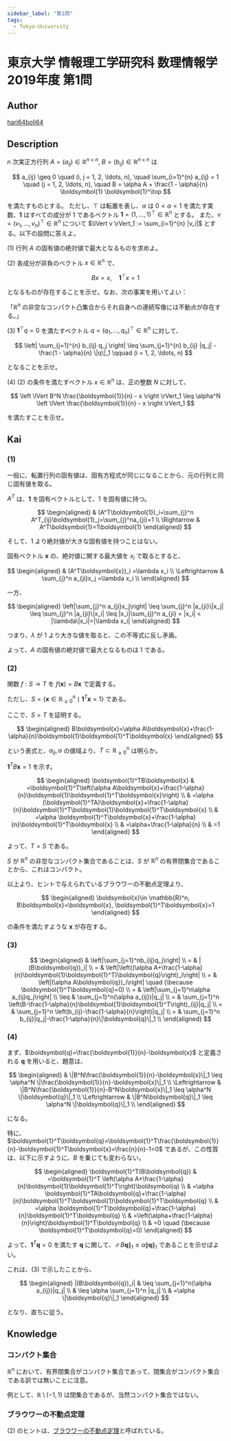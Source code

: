 ```yaml
---
sidebar_label: "第1問"
tags:
  - Tokyo-University
---
```

# 東京大学 情報理工学研究科 数理情報学 2019年度 第1問

## **Author**
[hari64boli64](https://github.com/hari64boli64/GraduateSchoolEntranceExamination)

## **Description**
$n$ 次実正方行列 $A = (a_{ij}) \in \mathbb{R}^{n \times n}$, $B = (b_{ij}) \in \mathbb{R}^{n \times n}$ は

$$
a_{ij} \geq 0 \quad (i, j = 1, 2, \ldots, n), \quad \sum_{i=1}^{n} a_{ij} = 1 \quad (j = 1, 2, \ldots, n), \quad B = \alpha A + \frac{1 - \alpha}{n} \boldsymbol{1} \boldsymbol{1}^\top
$$

を満たすものとする。
ただし、$\top$ は転置を表し、$\alpha$ は $0 < \alpha < 1$ を満たす実数、$\boldsymbol{1}$ はすべての成分が $1$ であるベクトル $\boldsymbol{1} = (1, \ldots, 1)^\top \in \mathbb{R}^n$ とする。
また、$v = (v_1, \ldots, v_n)^\top \in \mathbb{R}^n$ について $\lVert v \rVert_1 := \sum_{i=1}^{n} |v_i|$ とする。以下の設問に答えよ。

(1) 行列 $A$ の固有値の絶対値で最大となるものを求めよ。

(2) 各成分が非負のベクトル $x \in \mathbb{R}^n$ で、

$$
Bx = x, \quad \boldsymbol{1}^\top x = 1
$$

となるものが存在することを示せ。なお、次の事実を用いてよい：

「$\mathbb{R}^n$ の非空なコンパクト凸集合からそれ自身への連続写像には不動点が存在する。」

(3) $\boldsymbol{1}^\top q = 0$ を満たすベクトル $q = (q_1, \ldots, q_n)^\top \in \mathbb{R}^n$ に対して、

$$
\left| \sum_{j=1}^{n} b_{ij} q_j \right| \leq \sum_{j=1}^{n} b_{ij} |q_j| - \frac{1 - \alpha}{n} \|q\|_1 \qquad (i = 1, 2, \ldots, n)
$$

となることを示せ。

(4) (2) の条件を満たすベクトル $x \in \mathbb{R}^n$ は、正の整数 $N$ に対して、

$$
\left \lVert B^N \frac{\boldsymbol{1}}{n} - x \right \rVert_1 \leq \alpha^N \left \lVert \frac{\boldsymbol{1}}{n} - x \right \rVert_1
$$

を満たすことを示せ。


## **Kai**
### (1)
一般に、転置行列の固有値は、固有方程式が同じになることから、元の行列と同じ固有値を取る。

$A^T$ は、$\boldsymbol{1}$ を固有ベクトルとして、$1$ を固有値に持つ。

$$
\begin{aligned}
                & (A^T\boldsymbol{1})_i=\sum_{j}^n A^T_{ij}\boldsymbol{1}_j=\sum_{j}^na_{ji}=1 \\
    \Rightarrow & A^T\boldsymbol{1}=1\boldsymbol{1}
\end{aligned}
$$

そして、$1$ より絶対値が大きな固有値を持つことはない。

固有ベクトル $\boldsymbol{x}$ の、絶対値に関する最大値を $x_i$ で取るとすると、

$$
\begin{aligned}
                    & (A^T\boldsymbol{x})_i =\lambda x_i        \\
    \Leftrightarrow & \sum_{j}^n a_{ji}x_j =\lambda x_i \\
\end{aligned}
$$

一方、

$$
\begin{aligned}
    \left|\sum_{j}^n a_{ji}x_j\right| \leq \sum_{j}^n |a_{ji}\|x_j| \leq \sum_{j}^n |a_{ji}\|x_i| \leq |x_i|\sum_{j}^n a_{ji} = |x_i| < |\lambda\|x_i|=|\lambda x_i|
\end{aligned}
$$

つまり、$\lambda$ が $1$ より大きな値を取ると、この不等式に反し矛盾。

よって、$A$ の固有値の絶対値で最大となるものは $1$ である。

### (2)
関数 $f:S \to T$ を $f(\boldsymbol{x})=B\boldsymbol{x}$ で定義する。

ただし、$S=\{\boldsymbol{x}\in \mathbb{R}_{\geq 0}^n \mid \boldsymbol{1}^T\boldsymbol{x}=1 \}$ である。

ここで、$S=T$ を証明する。

$$
\begin{aligned}
    B\boldsymbol{x}=\alpha A\boldsymbol{x}+\frac{1-\alpha}{n}\boldsymbol{1}\boldsymbol{1}^T\boldsymbol{x}
\end{aligned}
$$

という表式と、$a_{ij},\alpha$ の値域より、$T \subset \mathbb{R}_{\geq 0}^n$ は明らか。

$\boldsymbol{1}^TB\boldsymbol{x}=1$ を示す。

$$
\begin{aligned}
    \boldsymbol{1}^TB\boldsymbol{x} & =\boldsymbol{1}^T\left(\alpha A\boldsymbol{x}+\frac{1-\alpha}{n}\boldsymbol{1}\boldsymbol{1}^T\boldsymbol{x}\right) \\
                    & =\alpha (\boldsymbol{1}^TA)\boldsymbol{x}+\frac{1-\alpha}{n}\boldsymbol{1}^T\boldsymbol{1}\boldsymbol{1}^T\boldsymbol{x}    \\
                    & =\alpha \boldsymbol{1}^T\boldsymbol{x}+\frac{1-\alpha}{n}\boldsymbol{1}^T\boldsymbol{x}                     \\
                    & =\alpha+\frac{1-\alpha}{n}                                                  \\
                    & =1
\end{aligned}
$$

よって、$T=S$ である。

$S$ が $\mathbb{R}^n$ の非空なコンパクト集合であることは、$S$ が $\mathbb{R}^n$ の有界閉集合であることから、これはコンパクト。

以上より、ヒントで与えられているブラウワーの不動点定理より、

$$
\begin{aligned}
    \boldsymbol{x}\in \mathbb{R}^n,
    B\boldsymbol{x}=\boldsymbol{x}, \boldsymbol{1}^T\boldsymbol{x}=1
\end{aligned}
$$

の条件を満たすような $\boldsymbol{x}$ が存在する。

### (3)

$$
\begin{aligned}
         & \left|\sum_{j=1}^nb_{ij}q_j\right|                                            \\
    =    & |(B\boldsymbol{q})_i|                                                                 \\
    =    & \left|\left((\alpha A+\frac{1-\alpha}{n}\boldsymbol{1}\boldsymbol{1}^T)\boldsymbol{q}\right)_i\right| \\
    =    & \left|(\alpha A\boldsymbol{q})_i\right| \quad (\because \boldsymbol{1}^T\boldsymbol{q}=0)             \\
    =    & \left|\sum_{j=1}^n\alpha a_{ij}q_j\right|                                     \\
    \leq & \sum_{j=1}^n(\alpha a_{ij})|q_j|                                              \\
    =    & \sum_{j=1}^n \left(B-\frac{1-\alpha}{n}\boldsymbol{1}\boldsymbol{1}^T\right)_{ij}|q_j|        \\
    =    & \sum_{j=1}^n \left(b_{ij}-\frac{1-\alpha}{n}\right)|q_j|                      \\
    =    & \sum_{j=1}^n b_{ij}|q_j|-\frac{1-\alpha}{n}\|\boldsymbol{q}\|_1                       \\
\end{aligned}
$$

### (4)
まず、$\boldsymbol{q}=\frac{\boldsymbol{1}}{n}-\boldsymbol{x}$ と定義される $\boldsymbol{q}$ を用いると、題意は、

$$
\begin{aligned}
                    & \|B^N\frac{\boldsymbol{1}}{n}-\boldsymbol{x}\|_1 \leq \alpha^N \|\frac{\boldsymbol{1}}{n}-\boldsymbol{x}\|_1 \\
    \Leftrightarrow & \|B^N\frac{\boldsymbol{1}}{n}-B^N\boldsymbol{x}\|_1 \leq \alpha^N \|\boldsymbol{q}\|_1               \\
    \Leftrightarrow & \|B^N\boldsymbol{q}\|_1 \leq \alpha^N \|\boldsymbol{q}\|_1                                   \\
\end{aligned}
$$

になる。

特に、$\boldsymbol{1}^T\boldsymbol{q}=\boldsymbol{1}^T\frac{\boldsymbol{1}}{n}-\boldsymbol{1}^T\boldsymbol{x}=\frac{n}{n}-1=0$ であるが、この性質は、以下に示すように、$B$ を乗じても変わらない。

$$
\begin{aligned}
    \boldsymbol{1}^T(B\boldsymbol{q}) & =\boldsymbol{1}^T \left(\alpha A+\frac{1-\alpha}{n}\boldsymbol{1}\boldsymbol{1}^T\right)\boldsymbol{q} \\
                      & =\alpha \boldsymbol{1}^TA\boldsymbol{q}+\frac{1-\alpha}{n}\boldsymbol{1}^T\boldsymbol{1}\boldsymbol{1}^T\boldsymbol{q} \\
                      & =\alpha \boldsymbol{1}^T\boldsymbol{q}+\frac{1-\alpha}{n}\boldsymbol{1}^T\boldsymbol{q}                \\
                      & =\left(\alpha+\frac{1-\alpha}{n}\right)\boldsymbol{1}^T\boldsymbol{q}                  \\
                      & =0 \quad (\because \boldsymbol{1}^T\boldsymbol{q}=0)
\end{aligned}
$$

よって、$\boldsymbol{1}^T\boldsymbol{q}=0$ を満たす $\boldsymbol{q}$ に関して、$\|B\boldsymbol{q}\|_1\leq \alpha\|\boldsymbol{q}\|_1$ であることを示せばよい。

これは、(3) で示したことから、

$$
\begin{aligned}
    |(B\boldsymbol{q})_i| & \leq \sum_{j=1}^n(\alpha a_{ij})|q_j| \\
                  & \leq \alpha \sum_{j=1}^n |q_j|        \\
                  & =\alpha \|\boldsymbol{q}\|_1
\end{aligned}
$$

となり、直ちに従う。

## **Knowledge**
### コンパクト集合
$\mathbb{R}^n$ において、有界閉集合がコンパクト集合であって、閉集合がコンパクト集合である訳では無いことに注意。

例として、$\mathbb{R} \setminus (-1,1)$ は閉集合であるが、当然コンパクト集合ではない。

### ブラウワーの不動点定理
(2) のヒントは、[ブラウワーの不動点定理](https://en.wikipedia.org/wiki/Brouwer_fixed-point_theorem)と呼ばれている。